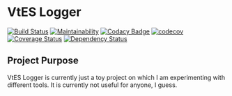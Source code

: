 # VtES Logger

[![Build Status](https://travis-ci.org/petr-muller/vtes.svg?branch=master)](https://travis-ci.org/petr-muller/vtes) [![Maintainability](https://api.codeclimate.com/v1/badges/db7f44dbe62e67eb7038/maintainability)](https://codeclimate.com/github/petr-muller/vtes/maintainability) [![Codacy Badge](https://api.codacy.com/project/badge/Grade/af484637833a44f787191cd8078cdfa3)](https://www.codacy.com/app/afri/vtes?utm_source=github.com&amp;utm_medium=referral&amp;utm_content=petr-muller/vtes&amp;utm_campaign=Badge_Grade) [![codecov](https://codecov.io/gh/petr-muller/vtes/branch/master/graph/badge.svg)](https://codecov.io/gh/petr-muller/vtes) [![Coverage Status](https://coveralls.io/repos/github/petr-muller/vtes/badge.svg?branch=master)](https://coveralls.io/github/petr-muller/vtes?branch=master) [![Dependency Status](https://dependencyci.com/github/petr-muller/vtes/badge)](https://dependencyci.com/github/petr-muller/vtes)

## Project Purpose

VtES Logger is currently just a toy project on which I am experimenting with different tools. It is currently not useful for anyone, I guess.
